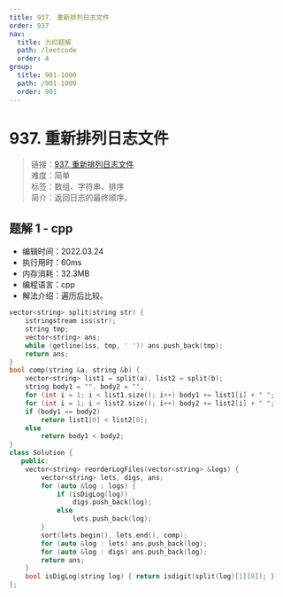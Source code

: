 ```yaml
---
title: 937. 重新排列日志文件
order: 937
nav:
  title: 力扣题解
  path: /leetcode
  order: 4
group:
  title: 901-1000
  path: /901-1000
  order: 901
---
```


# 937. 重新排列日志文件
    
> 链接：[937. 重新排列日志文件](https://leetcode-cn.com/problems/reorder-data-in-log-files/)  
> 难度：简单  
> 标签：数组、字符串、排序  
> 简介：返回日志的最终顺序。
      
## 题解 1 - cpp
- 编辑时间：2022.03.24
- 执行用时：60ms
- 内存消耗：32.3MB
- 编程语言：cpp
- 解法介绍：遍历后比较。
```cpp
vector<string> split(string str) {
    istringstream iss(str);
    string tmp;
    vector<string> ans;
    while (getline(iss, tmp, ' ')) ans.push_back(tmp);
    return ans;
}
bool comp(string &a, string &b) {
    vector<string> list1 = split(a), list2 = split(b);
    string body1 = "", body2 = "";
    for (int i = 1; i < list1.size(); i++) body1 += list1[i] + " ";
    for (int i = 1; i < list2.size(); i++) body2 += list2[i] + " ";
    if (body1 == body2)
        return list1[0] < list2[0];
    else
        return body1 < body2;
}
class Solution {
   public:
    vector<string> reorderLogFiles(vector<string> &logs) {
        vector<string> lets, digs, ans;
        for (auto &log : logs) {
            if (isDigLog(log))
                digs.push_back(log);
            else
                lets.push_back(log);
        }
        sort(lets.begin(), lets.end(), comp);
        for (auto &log : lets) ans.push_back(log);
        for (auto &log : digs) ans.push_back(log);
        return ans;
    }
    bool isDigLog(string log) { return isdigit(split(log)[1][0]); }
};
```

      